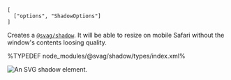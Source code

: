 
```## Shadow => { translate: string, shadow: string }
[
  ["options", "ShadowOptions"]
]
```

Creates a [`@svag/shadow`](https://github.com/svagco/shadow). It will be able to resize on mobile Safari without the window's contents loosing quality.

%TYPEDEF node_modules/@svag/shadow/types/index.xml%

<img alt="An SVG shadow element." src="https://raw.github.com/svagco/svag/master/images/shadow.svg?sanitize=true">
